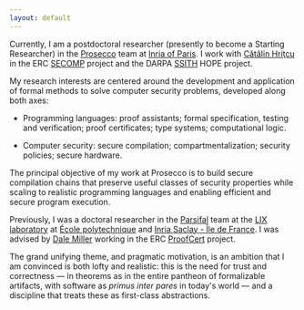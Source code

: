 ```yaml
---
layout: default
---
```


Currently, I am a postdoctoral researcher
(presently to become a Starting Researcher)
in the [Prosecco](http://prosecco.gforge.inria.fr/) team
at [Inria of Paris](https://www.inria.fr/en/centre/paris).
I work with [Cătălin Hriţcu](http://prosecco.gforge.inria.fr/personal/hritcu/)
in the ERC [SECOMP](https://secure-compilation.github.io/) project
and the DARPA [SSITH](https://www.darpa.mil/news-events/2017-04-10) HOPE project.

My research interests are centered around the development and application of
formal methods to solve computer security problems, developed along both axes:

 * Programming languages: proof assistants; formal specification, testing and
   verification; proof certificates; type systems; computational logic.

 * Computer security: secure compilation; compartmentalization; security
   policies; secure hardware.

The principal objective of my work at Prosecco is to build secure compilation
chains that preserve useful classes of security properties while scaling to
realistic programming languages and enabling efficient and secure program
execution.

Previously, I was a doctoral researcher
in the [Parsifal](https://team.inria.fr/parsifal/) team
at the [LIX laboratory](https://www.lix.polytechnique.fr/) at
[École polytechnique](https://www.polytechnique.edu/)
and [Inria Saclay - Île de France](https://www.inria.fr/en/centre/saclay).
I was advised by [Dale Miller](http://www.lix.polytechnique.fr/Labo/Dale.Miller/)
working in the ERC [ProofCert](https://team.inria.fr/parsifal/proofcert/) project.

The grand unifying theme, and pragmatic motivation, is an ambition that I am
convinced is both lofty and realistic: this is the need for trust and
correctness — in theorems as in the entire pantheon of formalizable artifacts,
with software as *primus inter pares* in today's world — and a discipline that
treats these as first-class abstractions.
